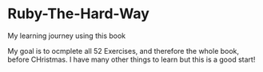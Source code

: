 # Ruby-The-Hard-Way
My learning journey using this book

My goal is to ocmplete all 52 Exercises, and therefore the whole book, before CHristmas.
I have many other things to learn but this is a good start! 
